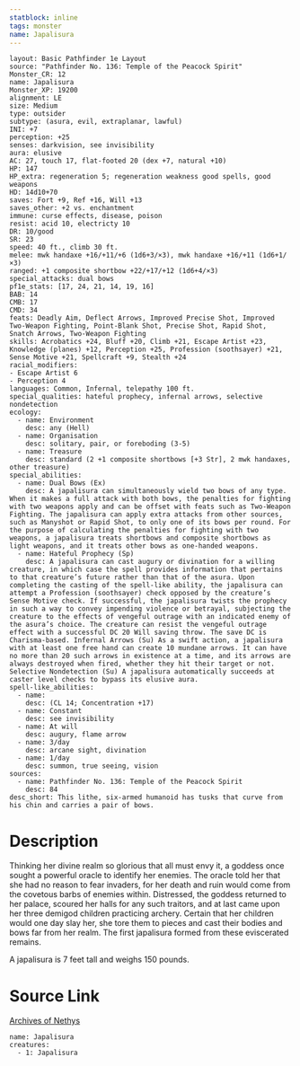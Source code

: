 ```yaml
---
statblock: inline
tags: monster
name: Japalisura
---
```

```statblock
layout: Basic Pathfinder 1e Layout
source: "Pathfinder No. 136: Temple of the Peacock Spirit"
Monster_CR: 12
name: Japalisura
Monster_XP: 19200
alignment: LE
size: Medium
type: outsider
subtype: (asura, evil, extraplanar, lawful)
INI: +7
perception: +25
senses: darkvision, see invisibility
aura: elusive
AC: 27, touch 17, flat-footed 20 (dex +7, natural +10)
HP: 147
HP_extra: regeneration 5; regeneration weakness good spells, good weapons
HD: 14d10+70
saves: Fort +9, Ref +16, Will +13
saves_other: +2 vs. enchantment
immune: curse effects, disease, poison
resist: acid 10, electricty 10
DR: 10/good
SR: 23
speed: 40 ft., climb 30 ft.
melee: mwk handaxe +16/+11/+6 (1d6+3/×3), mwk handaxe +16/+11 (1d6+1/×3)
ranged: +1 composite shortbow +22/+17/+12 (1d6+4/×3)
special_attacks: dual bows
pf1e_stats: [17, 24, 21, 14, 19, 16]
BAB: 14
CMB: 17
CMD: 34
feats: Deadly Aim, Deflect Arrows, Improved Precise Shot, Improved Two-Weapon Fighting, Point-Blank Shot, Precise Shot, Rapid Shot, Snatch Arrows, Two-Weapon Fighting
skills: Acrobatics +24, Bluff +20, Climb +21, Escape Artist +23, Knowledge (planes) +12, Perception +25, Profession (soothsayer) +21, Sense Motive +21, Spellcraft +9, Stealth +24
racial_modifiers:
- Escape Artist 6
- Perception 4
languages: Common, Infernal, telepathy 100 ft.
special_qualities: hateful prophecy, infernal arrows, selective nondetection
ecology:
  - name: Environment
    desc: any (Hell)
  - name: Organisation
    desc: solitary, pair, or foreboding (3-5)
  - name: Treasure
    desc: standard (2 +1 composite shortbows [+3 Str], 2 mwk handaxes, other treasure)
special_abilities:
  - name: Dual Bows (Ex)
    desc: A japalisura can simultaneously wield two bows of any type. When it makes a full attack with both bows, the penalties for fighting with two weapons apply and can be offset with feats such as Two-Weapon Fighting. The japalisura can apply extra attacks from other sources, such as Manyshot or Rapid Shot, to only one of its bows per round. For the purpose of calculating the penalties for fighting with two weapons, a japalisura treats shortbows and composite shortbows as light weapons, and it treats other bows as one-handed weapons.
  - name: Hateful Prophecy (Sp)
    desc: A japalisura can cast augury or divination for a willing creature, in which case the spell provides information that pertains to that creature’s future rather than that of the asura. Upon completing the casting of the spell-like ability, the japalisura can attempt a Profession (soothsayer) check opposed by the creature’s Sense Motive check. If successful, the japalisura twists the prophecy in such a way to convey impending violence or betrayal, subjecting the creature to the effects of vengeful outrage with an indicated enemy of the asura’s choice. The creature can resist the vengeful outrage effect with a successful DC 20 Will saving throw. The save DC is Charisma-based. Infernal Arrows (Su) As a swift action, a japalisura with at least one free hand can create 10 mundane arrows. It can have no more than 20 such arrows in existence at a time, and its arrows are always destroyed when fired, whether they hit their target or not. Selective Nondetection (Su) A japalisura automatically succeeds at caster level checks to bypass its elusive aura.
spell-like_abilities:
  - name:
    desc: (CL 14; Concentration +17)
  - name: Constant
    desc: see invisibility
  - name: At will
    desc: augury, flame arrow
  - name: 3/day
    desc: arcane sight, divination
  - name: 1/day
    desc: summon, true seeing, vision
sources:
  - name: Pathfinder No. 136: Temple of the Peacock Spirit
    desc: 84
desc_short: This lithe, six-armed humanoid has tusks that curve from his chin and carries a pair of bows.
```
# Description
Thinking her divine realm so glorious that all must envy it, a goddess once sought a powerful oracle to identify her enemies. The oracle told her that she had no reason to fear invaders, for her death and ruin would come from the covetous barbs of enemies within. Distressed, the goddess returned to her palace, scoured her halls for any such traitors, and at last came upon her three demigod children practicing archery. Certain that her children would one day slay her, she tore them to pieces and cast their bodies and bows far from her realm. The first japalisura formed from these eviscerated remains.

 A japalisura is 7 feet tall and weighs 150 pounds.
# Source Link
[Archives of Nethys](https://aonprd.com/MonsterDisplay.aspx?ItemName=Japalisura)
```encounter-table
name: Japalisura
creatures:
  - 1: Japalisura
```
